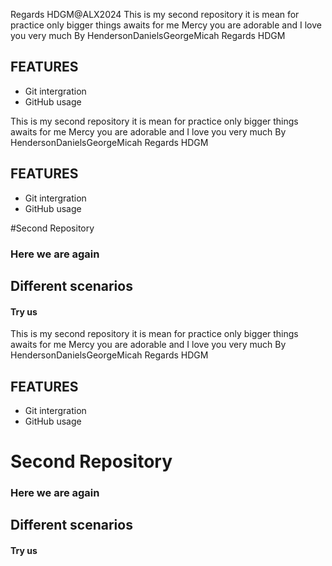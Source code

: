 Regards HDGM@ALX2024
This is my second repository
it is mean for practice only
bigger things awaits for me
Mercy you are adorable and I love you very much
By HendersonDanielsGeorgeMicah
Regards HDGM
## FEATURES
- Git intergration
- GitHub usage


This is my second repository
it is mean for practice only
bigger things awaits for me
Mercy you are adorable and I love you very much
By HendersonDanielsGeorgeMicah
Regards HDGM
## FEATURES
- Git intergration
- GitHub usage


#Second Repository
### Here we are again
## Different scenarios
#### Try us

This is my second repository
it is mean for practice only
bigger things awaits for me
Mercy you are adorable and I love you very much
By HendersonDanielsGeorgeMicah
Regards HDGM
## FEATURES
- Git intergration
- GitHub usage


# Second Repository
### Here we are again
## Different scenarios
#### Try us

